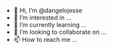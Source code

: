 - 👋 Hi, I’m @dangelojesse
- 👀 I’m interested in ...
- 🌱 I’m currently learning ...
- 💞️ I’m looking to collaborate on ...
- 📫 How to reach me ...

<!---
dangelojesse/dangelojesse is a ✨ special ✨ repository because its `README.md` (this file) appears on your GitHub profile.
You can click the Preview link to take a look at your changes.
--->
